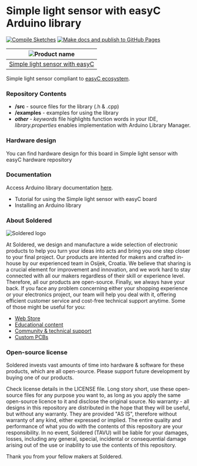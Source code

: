 # Simple light sensor with easyC Arduino library

[![Compile Sketches](http://github-actions.40ants.com/e-radionicacom/Soldered-Simple-Light-Sensor-with-easyC/matrix.svg?branch=dev&only=Compile%20Sketches)](https://github.com/e-radionicacom/Soldered-Simple-Light-Sensor-with-easyC/actions/workflows/compile_test.yml)
[![Make docs and publish to GitHub Pages](https://github.com/e-radionicacom/Soldered-Simple-Light-Sensor-with-easyC/actions/workflows/make_docs.yml/badge.svg?branch=dev)](https://github.com/e-radionicacom/Soldered-Simple-Light-Sensor-with-easyC/actions/workflows/make_docs.yml)

| ![Product name](https://upload.wikimedia.org/wikipedia/commons/8/8f/Example_image.svg) |
| :---------------------------------------------------------------------------------------------: |
| [Simple light sensor with easyC](https://www.solde.red/333076)                                                            |

Simple light sensor compliant to [easyC ecosystem](https://www.soldered.com/easyC). 

### Repository Contents
- **/src** - source files for the library (.h & .cpp)
- **/examples** - examples for using the library
- ***other*** - *keywords* file highlights function words in your IDE, *library.properties* enables implementation with Arduino Library Manager.

### Hardware design
You can find hardware design for this board in Simple light sensor with easyC hardware repository

### Documentation

Access Arduino library documentation [here](https://e-radionicacom.github.io/Soldered-Simple-Light-Sensor-with-easyC/).

- Tutorial for using the Simple light sensor with easyC board
- Installing an Arduino library

### About Soldered
![Soldered logo](https://raw.githubusercontent.com/e-radionicacom/Soldered-Simple-Light-Sensor-with-easyC/dev/extras/Logo%20horizontal-2.svg)

At Soldered, we design and manufacture a wide selection of electronic products to help you turn your ideas into acts and bring you one step closer to your final project. Our products are intented for makers and crafted in-house by our experienced team in Osijek, Croatia. We believe that sharing is a crucial element for improvement and innovation, and we work hard to stay connected with all our makers regardless of their skill or experience level. Therefore, all our products are open-source. Finally, we always have your back. If you face any problem concerning either your shopping experience or your electronics project, our team will help you deal with it, offering efficient customer service and cost-free technical support anytime. Some of those might be useful for you:

- [Web Store](https://www.soldered.com)
- [Educational content](https://learn.soldered.com)
- [Community & technical support](https://community.soldered.com)
- [Custom PCBs](https://pcb.soldered.com)

### Open-source license
Soldered invests vast amounts of time into hardware & software for these products, which are all open-source. Please support future development by buying one of our products. 

Check license details in the LICENSE file. Long story short, use these open-source files for any purpose you want to, as long as you apply the same open-source licence to it and disclose the original source. No warranty - all designs in this repository are distributed in the hope that they will be useful, but without any warranty. They are provided "AS IS", therefore without warranty of any kind, either expressed or implied. The entire quality and performance of what you do with the contents of this repository are your responsibility. In no event, Soldered (TAVU) will be liable for your damages, losses, including any general, special, incidental or consequential damage arising out of the use or inability to use the contents of this repository. 

Thank you from your fellow makers at Soldered.

